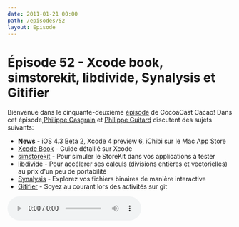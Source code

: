 ```yaml
---
date: 2011-01-21 00:00
path: /episodes/52
layout: Episode
---
```

# Épisode 52 - Xcode book, simstorekit, libdivide, Synalysis et Gitifier
<p>Bienvenue dans le cinquante-deuxième <a href="https://cacaocast.com/media/cacaocast_52.mp3" title="CocoaCast Cacao Episode 52">épisode</a> de CocoaCast Cacao! Dans cet épisode,<a href="http://www.twitter.com/philippec" title="Philippe Casgrain sur Twitter">Philippe Casgrain</a> et <a href="http://www.twitter.com/philippeguitard" title="Philippe Guitard sur Twitter">Philippe Guitard</a> discutent des sujets suivants:</p>
<ul><li><strong>News</strong> - iOS 4.3 Beta 2, Xcode 4 preview 6, iChibi sur le Mac App Store</li>
<li><a href="http://www.meandmark.com/xcodebook.html" title="Xcode Book">Xcode Book</a> - Guide détaillé sur Xcode</li>
<li><a href="https://github.com/millenomi/simstorekit" title="simstorekit">simstorekit</a> - Pour simuler le StoreKit dans vos applications à tester</li>
<li><a href="http://libdivide.com/" title="libdivide">libdivide</a> - Pour accélerer ses calculs (divisions entières et vectorielles) au prix d'un peu de portabilité</li>
<li><a href="http://www.synalysis.net/" title="Synalysis">Synalysis</a> - Explorez vos fichiers binaires de manière interactive</li>
<li><a href="http://psionides.github.com/gitifier/" title="Gitifier">Gitifier</a> - Soyez au courant lors des activités sur git</li>
</ul>
<p><audio controls><source src="https://cacaocast.com/media/cacaocast_52.mp3" type="audio/mpeg"><source src="https://cacaocast.com/media/cacaocast_52.mp3" type="audio/mp4">Votre navigateur ne supporte pas l'élément audio / Your browser does not support the audio element.</audio></p>

